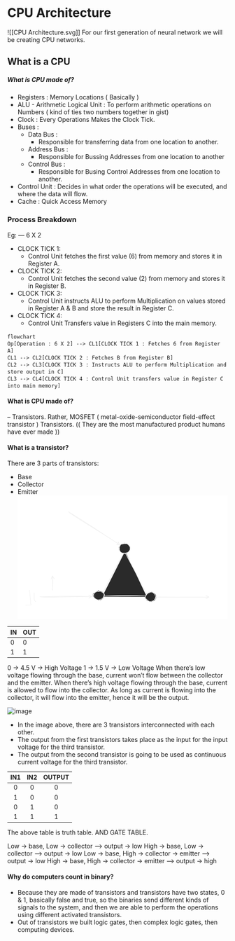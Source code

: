 # CPU Architecture
![[CPU Architecture.svg]]
For our first generation of neural network we will be creating CPU networks. 
## What is a CPU
##### What is CPU made of?
- Registers : Memory Locations ( Basically )
- ALU - Arithmetic Logical Unit : To perform arithmetic operations on Numbers ( kind of ties two numbers together in gist)
- Clock : Every Operations Makes the Clock Tick. 
- Buses : 
	- Data Bus : 
		- Responsible for transferring data from one location to another. 
	- Address Bus :
		- Responsible for Bussing Addresses from one location to another
	- Control Bus : 
		- Responsible for Busing Control Addresses from one location to another. 
- Control Unit : Decides in what order the operations will be executed, and where the data will flow. 
- Cache :  Quick Access Memory

### Process Breakdown
Eg: 
— 6 X 2
- CLOCK TICK 1: 
	- Control Unit fetches the first value (6) from memory and stores it in Register A. 
- CLOCK TICK 2:
	- Control Unit fetches the second value (2) from memory and stores it in Register B. 
- CLOCK TICK 3: 
	- Control Unit instructs ALU to perform Multiplication on values stored in Register A & B and store the result in Register C. 
- CLOCK TICK 4: 
	- Control Unit Transfers value in Registers C into the main memory. 


```mermaid
flowchart 
Op[Operation : 6 X 2] --> CL1[CLOCK TICK 1 : Fetches 6 from Register A]
CL1 --> CL2[CLOCK TICK 2 : Fetches B from Register B]
CL2 --> CL3[CLOCK TICK 3 : Instructs ALU to perform Multiplication and store output in C]
CL3 --> CL4[CLOCK TICK 4 : Control Unit transfers value in Register C into main memory]
```
#### What is CPU made of? 
– Transistors. Rather, MOSFET ( metal-oxide-semiconductor field-effect transistor ) Transistors. (( They are the most manufactured product humans have ever made ))
#### What is a transistor?
There are 3 parts of transistors:
- Base
- Collector
- Emitter
![image](https://github.com/VoIDWALkER7/Neural-Networks-In-C/blob/main/Necessary%20Information%20About%20Computer/Transistor.svg)

| IN | OUT |
|:---|:----|
|  0 |   0 |
|  1 |   1 |  

0 → 4.5 V → High Voltage
1 → 1.5 V → Low Voltage
When there’s low voltage flowing through the base, current won’t flow between the collector and the emitter. 
When there’s high voltage flowing through the base, current is allowed to flow into the collector. As long as current is flowing into the collector, it will flow into the emitter, hence it will be the output. 

![image]()
- In the image above, there are 3 transistors interconnected with each other. 
- The output from the first transistors takes place as the input for the input voltage for the third transistor. 
- The output from the second transistor is going to be used as continuous current voltage for the third transistor. 

| IN1 | IN2 | OUTPUT |
|:---:|:---:|:------:|
|   0 |   0 |      0 |
|   1 |   0 |      0 |
|   0 |   1 |      0 |
|   1 |   1 |      1 |  
The above table is truth table. AND GATE TABLE. 

Low → base, Low → collector –> output → low
High → base, Low → collector –> output → low
Low → base, High → collector → emitter –> output → low
High → base, High → collector → emitter –> output → high

#### Why do computers count in binary? 
- Because they are made of transistors and transistors have two states, 0 & 1, basically false and true, so the binaries send different kinds of signals to the system, and then we are able to perform the operations using different activated transistors. 
- Out of transistors we built logic gates, then complex logic gates, then computing devices.
